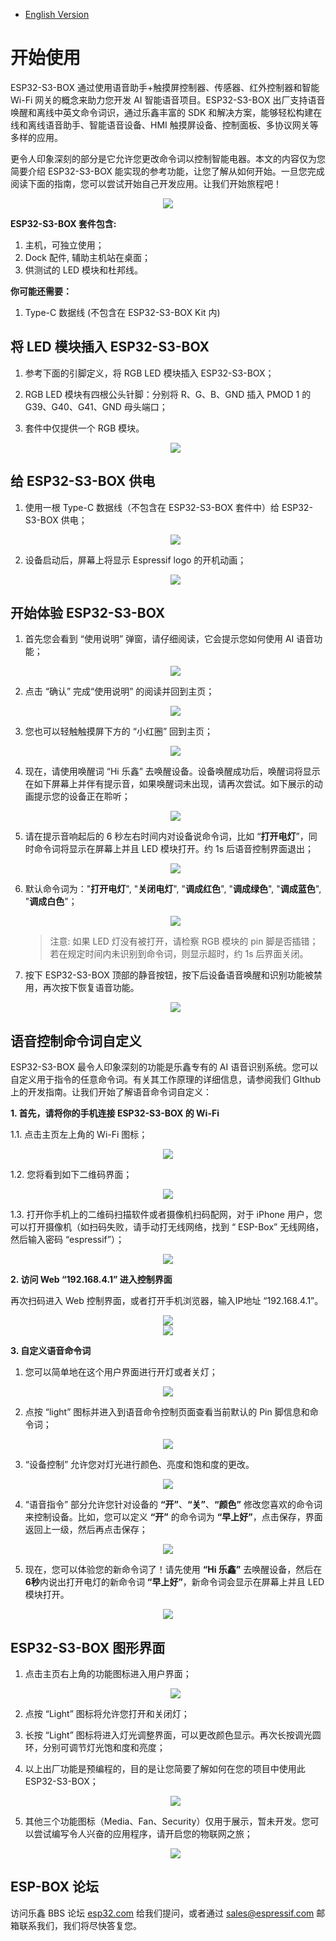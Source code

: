 * [English Version](./getting_started.md)

# 开始使用

ESP32-S3-BOX 通过使用语音助手+触摸屏控制器、传感器、红外控制器和智能 Wi-Fi 网关的概念来助力您开发 AI 智能语音项目。ESP32-S3-BOX 出厂支持语音唤醒和离线中英文命令词识，通过乐鑫丰富的 SDK 和解决方案，能够轻松构建在线和离线语音助手、智能语音设备、HMI 触摸屏设备、控制面板、多协议网关等多样的应用。

更令人印象深刻的部分是它允许您更改命令词以控制智能电器。本文的内容仅为您简要介绍 ESP32-S3-BOX 能实现的参考功能，让您了解从如何开始。一旦您完成阅读下面的指南，您可以尝试开始自己开发应用。让我们开始旅程吧！

   <div align="center">
   <img src="_static/esp_s3_box_outline.png">
   </div>

**ESP32-S3-BOX 套件包含:**

1. 主机，可独立使用；
2. Dock 配件, 辅助主机站在桌面；
3. 供测试的 LED 模块和杜邦线。

**你可能还需要：**

1. Type-C 数据线 (不包含在 ESP32-S3-BOX Kit 内)

## 将 LED 模块插入 ESP32-S3-BOX

1. 参考下面的引脚定义，将 RGB LED 模块插入 ESP32-S3-BOX；
2. RGB LED 模块有四根公头针脚：分别将 R、G、B、GND 插入 PMOD 1 的 G39、G40、G41、GND 母头端口；
3. 套件中仅提供一个 RGB 模块。

   <div align="center">
   <img src="./_static/hardware_pmod.png">
   </div>

## 给 ESP32-S3-BOX 供电

1. 使用一根 Type-C 数据线（不包含在 ESP32-S3-BOX 套件中）给 ESP32-S3-BOX 供电；

   <div align="center">
   <img src="_static/plug_power.png">
   </div>

2. 设备启动后，屏幕上将显示 Espressif logo 的开机动画；

   <div align="center">
   <img src="./_static/boot_animation.png">
   </div>

## 开始体验 ESP32-S3-BOX

1. 首先您会看到 “使用说明” 弹窗，请仔细阅读，它会提示您如何使用 AI 语音功能；

   <div align="center">
   <img src="./_static/page_use_intr_cn.png">
   </div>

2. 点击 “确认” 完成“使用说明” 的阅读并回到主页；

   <div align="center">
   <img src="./_static/page_home.png">
   </div>

3. 您也可以轻触触摸屏下方的 “小红圈” 回到主页；

   <div align="center">
   <img src="./_static/hardware_home.png">
   </div>

4. 现在，请使用唤醒词 “Hi 乐鑫” 去唤醒设备。设备唤醒成功后，唤醒词将显示在如下屏幕上并伴有提示音，如果唤醒词未出现，请再次尝试。如下展示的动画提示您的设备正在聆听；

   <div align="center">
   <img src="_static/page_hi_cn.png">
   </div>

5. 请在提示音响起后的 6 秒左右时间内对设备说命令词，比如 “**打开电灯**”，同时命令词将显示在屏幕上并且 LED 模块打开。约 1s 后语音控制界面退出；

   <div align="center">
   <img src="_static/page_turn_on_the_light_cn.png">
   </div>

6. 默认命令词为："**打开电灯**", "**关闭电灯**", "**调成红色**", "**调成绿色**", "**调成蓝色**", "**调成白色**"；

   <div align="center">
   <img src="_static/page_timeout_cn.png">
   </div>

    >注意:
    > 如果 LED 灯没有被打开，请检察 RGB 模块的 pin 脚是否插错；
    > 若在规定时间内未识别到命令词，则显示超时，约 1s 后界面关闭。

7. 按下 ESP32-S3-BOX 顶部的静音按钮，按下后设备语音唤醒和识别功能被禁用，再次按下恢复语音功能。

   <div align="center">
   <img src="_static/hardware_mute_button.jpg">
   </div>

## 语音控制命令词自定义

ESP32-S3-BOX 最令人印象深刻的功能是乐鑫专有的 AI 语音识别系统。您可以自定义用于指令的任意命令词。有关其工作原理的详细信息，请参阅我们 GIthub 上的开发指南。让我们开始了解语音命令词自定义：

**1. 首先，请将你的手机连接 ESP32-S3-BOX 的 Wi-Fi**

1.1. 点击主页左上角的 Wi-Fi 图标；

   <div align="center">
   <img src="_static/page_wifi_lable.png">
   </div>

1.2. 您将看到如下二维码界面；

   <div align="center">
   <img src="_static/page_scan_qrcode.png">
   </div>

1.3. 打开你手机上的二维码扫描软件或者摄像机扫码配网，对于 iPhone 用户，您可以打开摄像机（如扫码失败，请手动打无线网络，找到 “ ESP-Box” 无线网络，然后输入密码 “espressif”）；

   <div align="center">
   <img src="_static/phone_scan_qrcode.png">
   </div>

**2. 访问 Web “192.168.4.1” 进入控制界面**

再次扫码进入 Web 控制界面，或者打开手机浏览器，输入IP地址 “192.168.4.1”。

   <div align="center">
   <img src="_static/page_scan_qrcode2.png">
   </div>

   <div align="center">
   <img src="_static/phone_scan_qrcode2.png">
   </div>

**3. 自定义语音命令词**

   1. 您可以简单地在这个用户界面进行开灯或者关灯；

   <div align="center">
   <img src="_static/web_config_light.JPG">
   </div>

   2. 点按 “light” 图标并进入到语音命令控制页面查看当前默认的 Pin 脚信息和命令词；

   <div align="center">
   <img src="_static/web_config_light_cmd_cn.JPG">
   </div>

   3. “设备控制” 允许您对灯光进行颜色、亮度和饱和度的更改。

   <div align="center">
   <img src="_static/web_config_light_ctrl_cn.JPG">
   </div>

   4. “语音指令” 部分允许您针对设备的 **“开”**、**“关”**、**“颜色”** 修改您喜欢的命令词来控制设备。比如，您可以定义 **“开”** 的命令词为 **“早上好”**，点击保存，界面返回上一级，然后再点击保存；

   <div align="center">
   <img src="_static/web_config_light_cmd_cg_cn.JPG">
   </div>

   5. 现在，您可以体验您的新命令词了！请先使用 **“Hi 乐鑫”** 去唤醒设备，然后在**6秒**内说出打开电灯的新命令词 **“早上好”**，新命令词会显示在屏幕上并且 LED 模块打开。

   <div align="center">
   <img src="_static/page_good_morning_cn.png">
   </div>

## ESP32-S3-BOX 图形界面

1. 点击主页右上角的功能图标进入用户界面；

   <div align="center">
   <img src="./_static/page_panel_lable.png">
   </div>

2. 点按 “Light” 图标将允许您打开和关闭灯；
3. 长按 “Light” 图标将进入灯光调整界面，可以更改颜色显示。再次长按调光圆环，分别可调节灯光饱和度和亮度；
4. 以上出厂功能是预编程的，目的是让您简要了解如何在您的项目中使用此 ESP32-S3-BOX；

   <div align="center">
   <img src="_static/page_panel_color.png">
   </div>

5. 其他三个功能图标（Media、Fan、Security）仅用于展示，暂未开发。您可以尝试编写令人兴奋的应用程序，请开启您的物联网之旅；

   <div align="center">
   <img src="_static/page_panel_control.png">
   </div>

## ESP-BOX 论坛

访问乐鑫 BBS 论坛 [esp32.com](https://esp32.com/viewforum.php?f=44) 给我们提问，或者通过 sales@espressif.com 邮箱联系我们，我们将尽快答复您。

